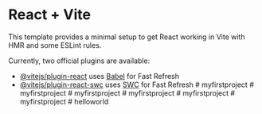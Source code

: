 # React + Vite

This template provides a minimal setup to get React working in Vite with HMR and some ESLint rules.

Currently, two official plugins are available:

- [@vitejs/plugin-react](https://github.com/vitejs/vite-plugin-react/blob/main/packages/plugin-react/README.md) uses [Babel](https://babeljs.io/) for Fast Refresh
- [@vitejs/plugin-react-swc](https://github.com/vitejs/vite-plugin-react-swc) uses [SWC](https://swc.rs/) for Fast Refresh
#   m y f i r s t p r o j e c t  
 #   m y f i r s t p r o j e c t  
 #   m y f i r s t p r o j e c t  
 #   m y f i r s t p r o j e c t  
 #   m y f i r s t p r o j e c t  
 #   m y f i r s t p r o j e c t  
 #   h e l l o w o r l d  
 
